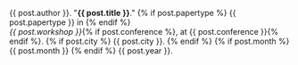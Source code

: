   {{ post.author }}. "**{{ post.title }}**." 
  {% if post.papertype %} {{ post.papertype }} in {% endif %}  
  _{{ post.workshop }}_{% if post.conference %}, at {{ post.conference }}{% endif %}. 
  {% if post.city %} {{ post.city }}. {% endif %} 
  {% if post.month %} {{ post.month }} {% endif %}
  {{ post.year }}.

